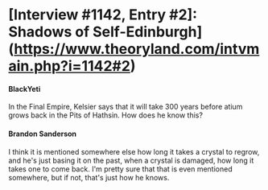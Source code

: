 # [Interview #1142, Entry #2]: Shadows of Self-Edinburgh](https://www.theoryland.com/intvmain.php?i=1142#2)

#### BlackYeti

In the Final Empire, Kelsier says that it will take 300 years before atium grows back in the Pits of Hathsin. How does he know this?

#### Brandon Sanderson

I think it is mentioned somewhere else how long it takes a crystal to regrow, and he's just basing it on the past, when a crystal is damaged, how long it takes one to come back. I'm pretty sure that that is even mentioned somewhere, but if not, that's just how he knows.

